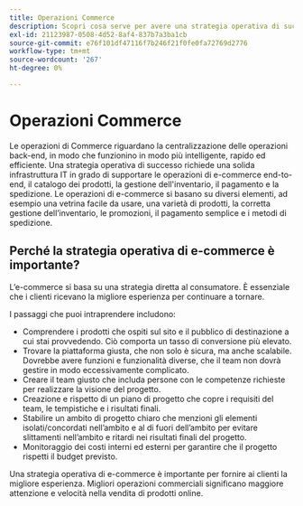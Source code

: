 ```yaml
---
title: Operazioni Commerce
description: Scopri cosa serve per avere una strategia operativa di successo per la tua attività di e-commerce.
exl-id: 21123987-0508-4d52-8af4-837b7a3ba1cb
source-git-commit: e76f101df47116f7b246f21f0fe0fa72769d2776
workflow-type: tm+mt
source-wordcount: '267'
ht-degree: 0%

---
```


# Operazioni Commerce

Le operazioni di Commerce riguardano la centralizzazione delle operazioni back-end, in modo che funzionino in modo più intelligente, rapido ed efficiente. Una strategia operativa di successo richiede una solida infrastruttura IT in grado di supportare le operazioni di e-commerce end-to-end, il catalogo dei prodotti, la gestione dell&#39;inventario, il pagamento e la spedizione. Le operazioni di e-commerce si basano su diversi elementi, ad esempio una vetrina facile da usare, una varietà di prodotti, la corretta gestione dell’inventario, le promozioni, il pagamento semplice e i metodi di spedizione.

## Perché la strategia operativa di e-commerce è importante?

L’e-commerce si basa su una strategia diretta al consumatore. È essenziale che i clienti ricevano la migliore esperienza per continuare a tornare.

I passaggi che puoi intraprendere includono:

- Comprendere i prodotti che ospiti sul sito e il pubblico di destinazione a cui stai provvedendo. Ciò comporta un tasso di conversione più elevato.
- Trovare la piattaforma giusta, che non solo è sicura, ma anche scalabile. Dovrebbe avere funzioni e funzionalità diverse, che il team non dovrà gestire in modo eccessivamente complicato.
- Creare il team giusto che includa persone con le competenze richieste per realizzare la visione del progetto.
- Creazione e rispetto di un piano di progetto che copre i requisiti del team, le tempistiche e i risultati finali.
- Stabilire un ambito di progetto chiaro che menzioni gli elementi isolati/concordati nell’ambito e al di fuori dell’ambito per evitare slittamenti nell’ambito e ritardi nei risultati finali del progetto.
- Monitoraggio dei costi interni ed esterni per garantire che il progetto rispetti il budget previsto.

Una strategia operativa di e-commerce è importante per fornire ai clienti la migliore esperienza. Migliori operazioni commerciali significano maggiore attenzione e velocità nella vendita di prodotti online.
